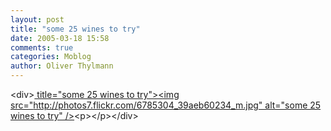 ```yaml
---
layout: post
title: "some 25 wines to try"
date: 2005-03-18 15:58
comments: true
categories: Moblog
author: Oliver Thylmann
---
```



&lt;div&gt;[ title=&quot;some 25 wines to try&quot;&gt;&lt;img src=&quot;http://photos7.flickr.com/6785304_39aeb60234_m.jpg&quot; alt=&quot;some 25 wines to try&quot; /&gt;](http://www.flickr.com/photos/oliver/6785304/)&lt;p&gt;&lt;/p&gt;&lt;/div&gt;


